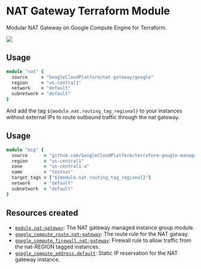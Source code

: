 # NAT Gateway Terraform Module

Modular NAT Gateway on Google Compute Engine for Terraform.

<a href="https://concourse-tf.gcp.solutions/teams/main/pipelines/tf-nat-gw-regression" target="_blank">
<img src="https://concourse-tf.gcp.solutions/api/v1/teams/main/pipelines/tf-nat-gw-regression/badge" /></a>
        
## Usage

```ruby
module "nat" {
  source     = "GoogleCloudPlatform/nat-gateway/google"
  region     = "us-central1"
  network    = "default"
  subnetwork = "default"
}
```

And add the tag `${module.nat.routing_tag_regional}` to your instances without external IPs to route outbound traffic through the nat gateway.

## Usage

```ruby
module "mig" {
  source      = "github.com/GoogleCloudPlatform/terraform-google-managed-instance-group"
  region      = "us-central1"
  zone        = "us-central1-a"
  name        = "testnat"
  target_tags = ["${module.nat.routing_tag_regional}"]
  network     = "default"
  subnetwork  = "default"
}
```


## Resources created

- [`module.nat-gateway`](https://github.com/GoogleCloudPlatform/terraform-google-managed-instance-group): The NAT gateway managed instance group module.
- [`google_compute_route.nat-gateway`](https://www.terraform.io/docs/providers/google/r/compute_route.html): The route rule for the NAT gatway.
- [`google_compute_firewall.nat-gateway`](https://www.terraform.io/docs/providers/google/r/compute_firewall.html): Firewall rule to allow traffic from the nat-REGION tagged instances.
- [`google_compute_address.default`](https://www.terraform.io/docs/providers/google/r/compute_address.html): Static IP reservation for the NAT gateway instance.
